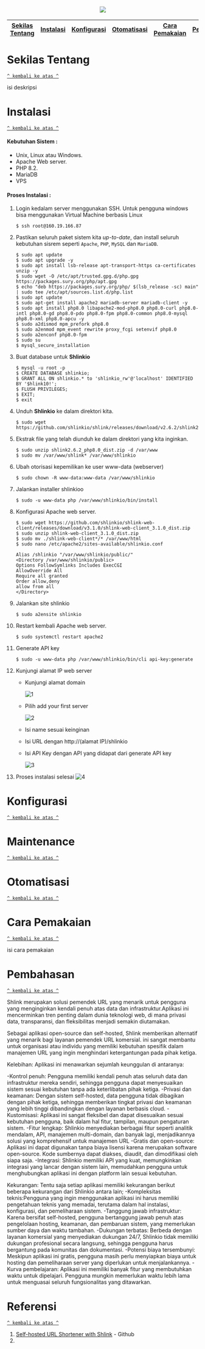 <h1 align="center"><img src="https://raw.githubusercontent.com/shlinkio/shlink.io/main/public/images/shlink-hero.png"></h1>

[Sekilas Tentang](#sekilas-tentang) | [Instalasi](#instalasi) | [Konfigurasi](#konfigurasi) | [Otomatisasi](#otomatisasi) | [Cara Pemakaian](#cara-pemakaian) | [Pembahasan](#pembahasan) | [Referensi](#referensi)
:---:|:---:|:---:|:---:|:---:|:---:|:---:



# Sekilas Tentang
[`^ kembali ke atas ^`](#)

isi deskripsi

# Instalasi
[`^ kembali ke atas ^`](#)

#### Kebutuhan Sistem :
- Unix, Linux atau Windows.
- Apache Web server.
- PHP 8.2.
- MariaDB
- VPS 

#### Proses Instalasi :
1. Login kedalam server menggunakan SSH. Untuk pengguna windows bisa menggunakan Virtual Machine berbasis Linux
    ```
    $ ssh root@160.19.166.87
    ```

2. Pastikan seluruh paket sistem kita *up-to-date*, dan install seluruh kebutuhan sisrem seperti `Apache`, `PHP`, `MySQL` dan `MariaDB`.
    ```
    $ sudo apt update
    $ sudo apt upgrade -y
    $ sudo apt install lsb-release apt-transport-https ca-certificates unzip -y
    $ sudo wget -O /etc/apt/trusted.gpg.d/php.gpg https://packages.sury.org/php/apt.gpg
    $ echo "deb https://packages.sury.org/php/ $(lsb_release -sc) main" | sudo tee /etc/apt/sources.list.d/php.list
    $ sudo apt update
    $ sudo apt-get install apache2 mariadb-server mariadb-client -y
    $ sudo apt install php8.0 libapache2-mod-php8.0 php8.0-curl php8.0-intl php8.0-gd php8.0-pdo php8.0-fpm php8.0-common php8.0-mysql php8.0-xml php8.0-apcu -y
    $ sudo a2dismod mpm_prefork php8.0
    $ sudo a2enmod mpm_event rewrite proxy_fcgi setenvif php8.0
    $ sudo a2enconf php8.0-fpm
    $ sudo su
    $ mysql_secure_installation
    ```
2. Buat database untuk **Shlinkio**
    ```
    $ mysql -u root -p
    $ CREATE DATABASE shlinkio;
    $ GRANT ALL ON shlinkio.* to 'shlinkio_rw'@'localhost' IDENTIFIED BY '$hlink10!';
    $ FLUSH PRIVILEGES;
    $ EXIT;
    $ exit
    ```

3. Unduh **Shlinkio** ke dalam direktori kita. 
    ```
    $ sudo wget https://github.com/shlinkio/shlink/releases/download/v2.6.2/shlink2.6.2_php8.0_dist.zip
    ```

4. Ekstrak file yang telah diunduh ke dalam direktori yang kita inginkan.
    ```
    $ sudo unzip shlink2.6.2_php8.0_dist.zip -d /var/www
    $ sudo mv /var/www/shlink* /var/www/shlinkio
    ```

5. Ubah otorisasi kepemilikan ke user www-data (webserver)
    ```
    $ sudo chown -R www-data:www-data /var/www/shlinkio
    ```

6. Jalankan installer shlinkioo
    ```
    $ sudo -u www-data php /var/www/shlinkio/bin/install
    ```

7. Konfigurasi Apache web server.
    ```
    $ sudo wget https://github.com/shlinkio/shlink-web-client/releases/download/v3.1.0/shlink-web-client_3.1.0_dist.zip
    $ sudo unzip shlink-web-client_3.1.0_dist.zip
    $ sudo mv ./shlink-web-client*/* /var/www/html
    $ sudo nano /etc/apache2/sites-available/shlinkio.conf

    Alias /shlinkio "/var/www/shlinkio/public/"
    <Directory /var/www/shlinkio/public>
    Options FollowSymlinks Includes ExecCGI
    AllowOverride All
    Require all granted
    Order allow,deny
    allow from all
    </Directory>
    ```
8. Jalankan site shlinkio
   ```
   $ sudo a2ensite shlinkio
   ```
9. Restart kembali Apache web server.
    ```
    $ sudo systemctl restart apache2
    ```
10. Generate API key
    ```
    $ sudo -u www-data php /var/www/shlinkio/bin/cli api-key:generate
    ```

11. Kunjungi alamat IP web server
    - Kunjungi alamat domain

      ![1](Screenshots/shlinkio1.png )

    - Pilih add your first server

      ![2](Screenshots/shlinkio2.png )

    - Isi name sesuai keinginan

    - Isi URL dengan http://(alamat IP)/shlinkio

    - Isi API Key dengan API yang didapat dari generate API key

      ![3](Screenshots/shlinkio3.png )


12. Proses instalasi selesai
    ![4](Screenshots/shlinkio4.png )



# Konfigurasi
[`^ kembali ke atas ^`](#)


# Maintenance
[`^ kembali ke atas ^`](#)


# Otomatisasi
[`^ kembali ke atas ^`](#)


# Cara Pemakaian
[`^ kembali ke atas ^`](#)

isi cara pemakaian


# Pembahasan
[`^ kembali ke atas ^`](#)

Shlink merupakan solusi pemendek URL yang menarik untuk pengguna yang menginginkan kendali penuh atas data dan infrastruktur.Aplikasi ini mencerminkan tren penting dalam dunia teknologi web, di mana privasi data, transparansi, dan fleksibilitas menjadi semakin diutamakan. 

Sebagai aplikasi open-source dan self-hosted, Shlink memberikan alternatif yang menarik bagi layanan pemendek URL komersial. ini sangat membantu untuk organisasi atau individu yang memiliki kebutuhan spesifik dalam manajemen URL yang ingin menghindari ketergantungan pada pihak ketiga.

Kelebihan:
Aplikasi ini menawarkan sejumlah keunggulan di antaranya:

-Kontrol penuh: Pengguna memiliki kendali penuh atas seluruh data dan infrastruktur mereka sendiri, sehingga pengguna dapat menyesuaikan sistem sesuai kebutuhan tanpa ada keterlibatan pihak ketiga.
-Privasi dan keamanan: Dengan sistem self-hosted, data pengguna tidak dibagikan dengan pihak ketiga, sehingga memberikan tingkat privasi dan keamanan yang lebih tinggi dibandingkan dengan layanan berbasis cloud.
-Kustomisasi: Aplikasi ini sangat fleksibel dan dapat disesuaikan sesuai kebutuhan pengguna, baik dalam hal fitur, tampilan, maupun pengaturan sistem.
-Fitur lengkap: Shlinkio menyediakan berbagai fitur seperti analitik mendalam, API, manajemen multi-domain, dan banyak lagi, menjadikannya solusi yang komprehensif untuk manajemen URL
-Gratis dan open-source: Aplikasi ini dapat digunakan tanpa biaya lisensi karena merupakan software open-source. Kode sumbernya dapat diakses, diaudit, dan dimodifikasi oleh siapa saja.
-Integrasi: Shlinkio memiliki API yang kuat, memungkinkan integrasi yang lancar dengan sistem lain, memudahkan pengguna untuk menghubungkan aplikasi ini dengan platform lain sesuai kebutuhan.

Kekurangan:
Tentu saja setiap aplikasi memiliki kekurangan berikut beberapa kekurangan dari Shlinkio antara lain;
-Kompleksitas teknis:Pengguna yang ingin menggunakan aplikasi ini harus memiliki pengetahuan teknis yang memadai, terutama dalam hal instalasi, konfigurasi, dan pemeliharaan sistem.
-Tanggung jawab infrastruktur: Karena bersifat self-hosted, pengguna bertanggung jawab penuh atas pengelolaan hosting, keamanan, dan pembaruan sistem, yang memerlukan sumber daya dan waktu tambahan.
-Dukungan terbatas: Berbeda dengan layanan komersial yang menyediakan dukungan 24/7, Shlinkio tidak memiliki dukungan profesional secara langsung, sehingga pengguna harus bergantung pada komunitas dan dokumentasi.
-Potensi biaya tersembunyi: Meskipun aplikasi ini gratis, pengguna masih perlu menyiapkan biaya untuk hosting dan pemeliharaan server yang diperlukan untuk menjalankannya.
-Kurva pembelajaran: Aplikasi ini memiliki banyak fitur yang membutuhkan waktu untuk dipelajari. Pengguna mungkin memerlukan waktu lebih lama untuk menguasai seluruh fungsionalitas yang ditawarkan.



# Referensi
[`^ kembali ke atas ^`](#)

1. [Self-hosted URL Shortener with Shlink](https://i12bretro.github.io/tutorials/0225.html) - Github
3.

